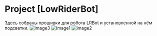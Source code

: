 # Project [LowRiderBot]
Здесь собраны прошивки для робота LRBot и установленной на нём подсветки.
![image3](https://github.com/FalconR1/LRBot/blob/main/3.jpg)
![image1](https://github.com/FalconR1/LRBot/blob/main/1.png)
![image2](https://github.com/FalconR1/LRBot/blob/main/2.png)

